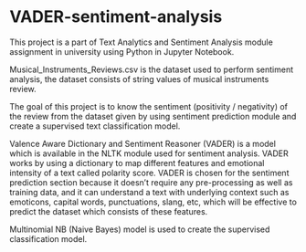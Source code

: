 # VADER-sentiment-analysis
This project is a part of Text Analytics and Sentiment Analysis module assignment in university using Python in Jupyter Notebook.

Musical_Instruments_Reviews.csv is the dataset used to perform sentiment analysis, the dataset consists of string values of musical instruments review.

The goal of this project is to know the sentiment (positivity / negativity) of the review from the dataset given by using sentiment prediction module
and create a supervised text classification model.

Valence Aware Dictionary and Sentiment Reasoner (VADER) is a model which is available in the NLTK module used for sentiment analysis. VADER works by using a 
dictionary to map different features and emotional intensity of a text called polarity score. VADER is chosen for the sentiment prediction section because it doesn’t 
require any pre-processing as well as training data, and it can understand a text with underlying context such as emoticons, capital words, punctuations, slang, etc, 
which will be effective to predict the dataset which consists of these features.

Multinomial NB (Naive Bayes) model is used to create the supervised classification model.

